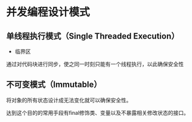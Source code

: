 # 并发编程设计模式

## 单线程执行模式（Single Threaded Execution）

- 临界区

通过对代码块进行同步，使之同一时刻只能有一个线程执行，以此确保安全性

## 不可变模式（Immutable）

将对象的所有状态设计成无法变化就可以确保安全性。

达到这个目的的常用手段有final修饰类、变量以及不暴露相关修改状态的接口。
